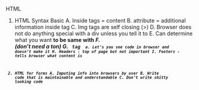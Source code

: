 HTML
1. HTML Syntax Basic
	A. Inside tags = content
	B. attribute = additional information inside tag
	C. Img tags are self closing (>)
	D. Browser does not do anything special with a div unless you tell it to
	E. Can determine what you want <strong> to be same with <em>
	F. <br> (don’t need a ton)
	G. <code> tag <code>
		a. Let’s you see code in browser and doesn’t make it
	H. Headers - top of page but not important
	I. Footers - tells browser what content is
2. HTML for forms
	A. Imputing info into browsers by user
	B. Write code that is maintainable and understandable
	C. Don’t write shitty looking code

	<!-- Explain each part of code -->

<!DOCTYPE html>
<html lang="en">
<head>
  <meta charset="UTF-8">
  <title>Document</title>
  <link rel="stylesheet" href="style.css">
</head>
<body>
 
  <script type="text/javascript" src="app.js></script>
</body>
</html>

<!-- DOCTYPE --> instructions to the browser about what version of HTML is being used
<!-- head --> a container for elements about that five information about the website liek the title, scripts, styles and meta information.
<!-- metal --> data about the data on the page (think of things like language or keywords)
<!-- title --> the tite of teh page (appears in tab)
<!-- link --> links to stylesheets



  